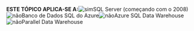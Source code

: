 <Token>**ESTE TÓPICO APLICA-SE A:**![sim](../includes/media/yes.png)SQL Server (começando com o 2008)![não](../includes/media/no.png)Banco de Dados SQL do Azure![não](../includes/media/no.png)Azure SQL Data Warehouse ![não](../includes/media/no.png)Parallel Data Warehouse </Token>